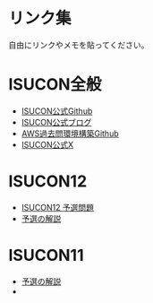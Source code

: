 # リンク集
自由にリンクやメモを貼ってください。

# ISUCON全般
- [ISUCON公式Github](https://github.com/isucon)
- [ISUCON公式ブログ](https://isucon.net/)
- [AWS過去問環境構築Github](https://github.com/matsuu/aws-isucon)
- [ISUCON公式X](https://twitter.com/isucon_official?ref_src=twsrc%5Etfw%7Ctwcamp%5Eembeddedtimeline%7Ctwterm%5Escreen-name%3Aisucon_official%7Ctwcon%5Es1_c1)

# ISUCON12
- [ISUCON12 予選問題](https://github.com/isucon/isucon12-qualify)
- [予選の解説](https://isucon.net/archives/56842718.html)

# ISUCON11
- [予選の解説](https://isucon.net/archives/56082639.html)
- 
